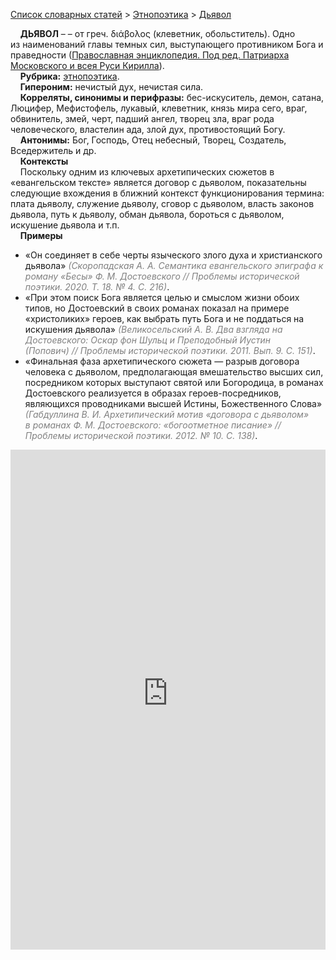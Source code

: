 <style>
st { color: Gray;
  font-style: italic;}
</style>

[Список словарных статей](https://thesaurus-dostoevsky.github.io/Thesaurus/) > [Этнопоэтика](ethnopoe.md) > [Дьявол](дьявол.md) 

&nbsp;&nbsp;&nbsp;&nbsp;**ДЬЯВОЛ** –  – от греч. διάβολος (клеветник, обольститель). Одно из наименований главы темных сил, выступающего противником Бога и праведности ([Православная энциклопедия. Под ред. Патриарха Московского и всея Руси Кирилла](www.pravenc.ru)).  
&nbsp;&nbsp;&nbsp;&nbsp;**Рубрика:** [этнопоэтика](ethnopoe.md).  
&nbsp;&nbsp;&nbsp;&nbsp;**Гипероним:** нечистый дух, нечистая сила.  
&nbsp;&nbsp;&nbsp;&nbsp;**Корреляты, синонимы и перифразы:** бес-искуситель, демон, сатана, Люцифер, Мефистофель, лукавый, клеветник, князь мира сего, враг, обвинитель, змей, черт, падший ангел, творец зла, враг рода человеческого, властелин ада, злой дух, противостоящий Богу.  
&nbsp;&nbsp;&nbsp;&nbsp;**Антонимы:** Бог, Господь, Отец небесный, Творец, Создатель, Вседержитель и др.  
&nbsp;&nbsp;&nbsp;&nbsp;**Контексты**  
&nbsp;&nbsp;&nbsp;&nbsp;Поскольку одним из ключевых архетипических сюжетов в «евангельском тексте» является договор с дьяволом, показательны следующие вхождения в ближний контекст функционирования термина: плата дьяволу, служение дьяволу, сговор с дьяволом, власть законов дьявола, путь к дьяволу, обман дьявола, бороться с дьяволом, искушение дьявола и т.п.  <br>
&nbsp;&nbsp;&nbsp;&nbsp;**Примеры**  
* «Он соединяет в себе черты языческого злого духа и христианского дьявола» <st>(Скоропадская А. А. Семантика евангельского эпиграфа к роману «Бесы» Ф. М. Достоевского // Проблемы исторической поэтики. 2020. Т. 18. № 4. С. 216)</st>.
* «При этом поиск Бога является целью и смыслом жизни обоих типов, но Достоевский в своих романах показал на примере «христоликих» героев, как выбрать путь Бога и не поддаться на искушения дьявола» <st>(Великосельский А. В. Два взгляда на Достоевского: Оскар фон Шульц и Преподобный Иустин (Попович) // Проблемы исторической поэтики. 2011. Вып. 9. С. 151)</st>.
* «Финальная фаза архетипического сюжета — разрыв договора человека с дьяволом, предполагающая вмешательство высших сил, посредником которых выступают святой или Богородица, в романах Достоевского реализуется в образах героев-посредников, являющихся проводниками высшей Истины, Божественного Слова» <st>(Габдуллина В. И. Архетипический мотив «договора с дьяволом» в романах Ф. М. Достоевского: «богоотметное писание» // Проблемы исторической поэтики. 2012. № 10. С. 138)</st>.

<iframe src="https://thesaurus-dostoevsky.github.io/nk/дьявол.html" style="border:0px;width:100%;height:800px" allowfullscreen="true" webkitallowfullscreen="true" mozallowfullscreen="true">
